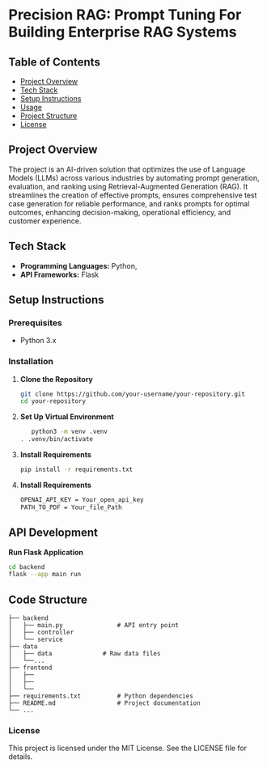 # Precision RAG: Prompt Tuning For Building Enterprise RAG Systems

## Table of Contents

- [Project Overview](#project-overview)
- [Tech Stack](#tech-stack)
- [Setup Instructions](#setup-instructions)
- [Usage](#usage)
- [Project Structure](#project-structure)
- [License](#license)

## Project Overview

The project is an AI-driven solution that optimizes the use of Language Models (LLMs) across various industries by automating prompt generation, evaluation, and ranking using Retrieval-Augmented Generation (RAG). It streamlines the creation of effective prompts, ensures comprehensive test case generation for reliable performance, and ranks prompts for optimal outcomes, enhancing decision-making, operational efficiency, and customer experience.

## Tech Stack

- **Programming Languages:** Python,
- **API Frameworks:** Flask

## Setup Instructions

### Prerequisites

- Python 3.x

### Installation

1. **Clone the Repository**
   ```sh
   git clone https://github.com/your-username/your-repository.git
   cd your-repository
   ```
2. **Set Up Virtual Environment**

   ```sh
      python3 -m venv .venv
   . .venv/bin/activate
   ```

3. **Install Requirements**
   ```sh
   pip install -r requirements.txt
   ```
4. **Install Requirements**
   ```sh
   OPENAI_API_KEY = Your_open_api_key
   PATH_TO_PDF = Your_file_Path
   ```

## API Development

**Run Flask Application**

```sh
cd backend
flask --app main run
```

## Code Structure

    ├── backend
    │   ├── main.py               # API entry point
    │   ├── controller
    │   └── service
    ├── data
    │   ├── data       		  # Raw data files
    │   └──...
    ├── frontend
    │   ├──
    │   ├──
    │   └──
    ├── requirements.txt          # Python dependencies
    ├── README.md                 # Project documentation
    └── ...

### License

This project is licensed under the MIT License. See the LICENSE file for details.
